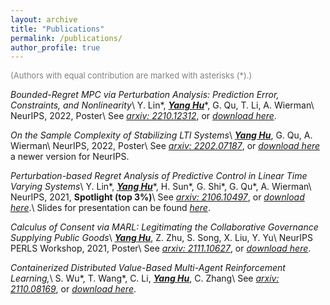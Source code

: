 ```yaml
---
layout: archive
title: "Publications"
permalink: /publications/
author_profile: true
---
```


<font size="2" color="gray">(Authors with equal contribution are marked with asterisks (*).)</font>

*Bounded-Regret MPC via Perturbation Analysis: Prediction Error, Constraints, and Nonlinearity*\\
Y. Lin\*, <u><b><i>Yang Hu</i></b></u>\*, G. Qu, T. Li, A. Wierman\\
NeurIPS, 2022, Poster\\
See [*arxiv: 2210.12312*](https://arxiv.org/abs/2210.12312), or [*download here*](/files/papers/2022A_NeurIPS'22_MPC_perturbation-based_pipeline.pdf).

*On the Sample Complexity of Stabilizing LTI Systems*\\
<u><b><i>Yang Hu</i></b></u>, G. Qu, A. Wierman\\
NeurIPS, 2022, Poster\\
See [*arxiv: 2202.07187*](https://arxiv.org/abs/2202.07187), or [*download here*](/files/papers/2021B_NeurIPS'22_LTI_stabilizing_complexity.pdf) a newer version for NeurIPS.

*Perturbation-based Regret Analysis of Predictive Control in Linear Time Varying Systems*\\
Y. Lin\*, <u><b><i>Yang Hu</i></b></u>\*, H. Sun\*, G. Shi\*, G. Qu\*, A. Wierman\\
NeurIPS, 2021, **Spotlight (top 3%)**\\
See [*arxiv: 2106.10497*](https://arxiv.org/abs/2106.10497), or [*download here*](/files/papers/2021A_NeurIPS'21_MPC_regret_analysis.pdf).\\
Slides for presentation can be found [*here*](/files/slides/2021A_MPC_regret_analysis_slides.pdf).

*Calculus of Consent via MARL: Legitimating the Collaborative Governance Supplying Public Goods*\\
<u><b><i>Yang Hu</i></b></u>, Z. Zhu, S. Song, X. Liu, Y. Yu\\
NeurIPS PERLS Workshop, 2021, Poster\\
See [*arxiv: 2111.10627*](https://arxiv.org/abs/2111.10627), or [*download here*](/files/papers/2021_PERLS'21_COVID19_MARL.pdf).

*Containerized Distributed Value-Based Multi-Agent Reinforcement Learning,*\\
S. Wu\*, T. Wang\*, C. Li, <u><b><i>Yang Hu</i></b></u>, C. Zhang\\
See [*arxiv: 2110.08169*](https://arxiv.org/abs/2110.08169), or [*download here*](/files/papers/2021_distributed_MARL_framework.pdf).